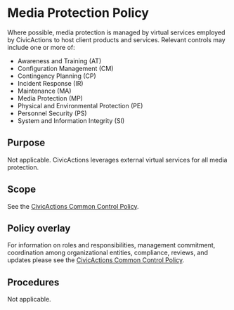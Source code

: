 # Media Protection Policy

Where possible, media protection is managed by virtual services employed by CivicActions
to host client products and services. Relevant controls may include one or more of:

* Awareness and Training (AT)
* Configuration Management (CM)
* Contingency Planning (CP)
* Incident Response (IR)
* Maintenance (MA)
* Media Protection (MP)
* Physical and Environmental Protection (PE)
* Personnel Security (PS)
* System and Information Integrity (SI)

## Purpose

Not applicable. CivicActions leverages external virtual services for all media protection.

## Scope

See the [CivicActions Common Control Policy](CivicActions-Common-Control-Policy.md).

## Policy overlay

For information on roles and responsibilities, management commitment, coordination among
organizational entities, compliance, reviews, and updates please see the
[CivicActions Common Control Policy](CivicActions-Common-Control-Policy.md).

## Procedures

Not applicable.

